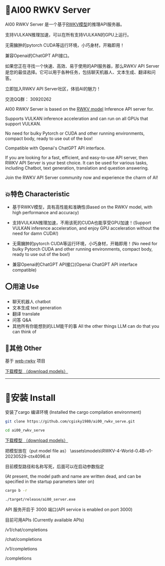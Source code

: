 # 💯AI00 RWKV Server

AI00 RWKV Server 是一个基于[RWKV模型](https://github.com/BlinkDL/ChatRWKV)的推理API服务器。

支持VULKAN推理加速，可以在所有支持VULKAN的GPU上运行。

无需臃肿的pytorch CUDA等运行环境，小巧身材，开箱即用！

兼容Openai的ChatGPT API接口。

如果您正在寻找一个快速、高效、易于使用的API服务器，那么RWKV API Server是您的最佳选择。它可以用于各种任务，包括聊天机器人、文本生成、翻译和问答。

立即加入RWKV API Server社区，体验AI的魅力！

交流QQ群： 30920262



AI00 RWKV Server is based on the [RWKV model](https://github.com/BlinkDL/ChatRWKV) Inference API server for.

Supports VULKAN inference acceleration and can run on all GPUs that support VULKAN.

No need for bulky Pytorch or CUDA and other running environments, compact body, ready to use out of the box!

Compatible with Openai's ChatGPT API interface.

If you are looking for a fast, efficient, and easy-to-use API server, then RWKV API Server is your best choice. It can be used for various tasks, including Chatbot, text generation, translation and question answering.

Join the RWKV API Server community now and experience the charm of AI!

## 💥特色 Characteristic

- 基于RWKV模型，具有高性能和准确性(Based on the RWKV model, with high performance and accuracy)

- 支持VULKAN推理加速，不用该死的CUDA也能享受GPU加速！(Support VULKAN inference acceleration, and enjoy GPU acceleration without the need for damn CUDA!)
- 无需臃肿的pytorch CUDA等运行环境，小巧身材，开箱即用！(No need for bulky Pytorch CUDA and other running environments, compact body, ready to use out of the box!)
- 兼容Openai的ChatGPT API接口(Openai ChatGPT API interface compatible)

## ⭕用途 Use

- 聊天机器人   chatbot
- 文本生成   text generation
- 翻译  translate
- 问答 Q&A
- 其他所有你能想到的LLM能干的事 All the other things LLM can do that you can think of

## 👻其他 Other

基于 [web-rwkv](https://github.com/cryscan/web-rwkv) 项目

[下载模型 （download models）](https://huggingface.co/cgisky/RWKV-safetensors-fp16)



------

[^1]: haha



# 📜**安装** Install

安装了cargo 编译环境 (Installed the cargo compilation environment)

```bash
git clone https://github.com/cgisky1980/ai00_rwkv_serve.git

cd ai00_rwkv_serve
```
[下载模型 （download models）](https://huggingface.co/cgisky/RWKV-safetensors-fp16)

把模型放在（put model file as）  \assets\models\RWKV-4-World-0.4B-v1-20230529-ctx4096.st

目前模型路径和名称写死，后面可以在启动参数指定

(At present, the model path and name are written dead, and can be specified in the startup parameters later on)

```bash
cargo b -r

./target/release/ai00_server.exe

```

API 服务开启于 3000 端口(API service is enabled on port 3000)

目前可用APIs (Currently available APIs)

/v1/chat/completions

/chat/completions

/v1/completions

/completions